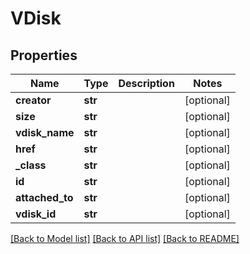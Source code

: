 # VDisk

## Properties
Name | Type | Description | Notes
------------ | ------------- | ------------- | -------------
**creator** | **str** |  | [optional] 
**size** | **str** |  | [optional] 
**vdisk_name** | **str** |  | [optional] 
**href** | **str** |  | [optional] 
**_class** | **str** |  | [optional] 
**id** | **str** |  | [optional] 
**attached_to** | **str** |  | [optional] 
**vdisk_id** | **str** |  | [optional] 

[[Back to Model list]](../README.md#documentation-for-models) [[Back to API list]](../README.md#documentation-for-api-endpoints) [[Back to README]](../README.md)


